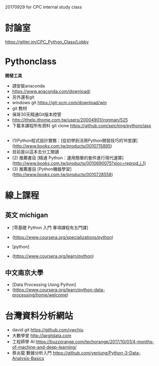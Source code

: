﻿20170929 for CPC internal study class

# 討論室
https://gitter.im/CPC_Python_Class/Lobby


# Pythonclass
<pre><b>開發工具</b></pre>
- 請安裝anaconda
- https://www.anaconda.com/download/
- 另外還有git 
- windows git https://git-scm.com/download/win
- git 教材
- 保哥30天精通Git版本控管
- http://ithelp.ithome.com.tw/users/20004901/ironman/525
- 下載本課程所有資料 git clone https://github.com/seiching/pythonclass

##
- (1)Python程式設計實務：[從初學到活用Python開發技巧的16堂課] (http://www.books.com.tw/products/0010715895)
- 目前是以這本去分工閱讀
- (2) 推薦書目 [精通 Python：運用簡單的套件進行現代運算]
(http://www.books.com.tw/products/0010690075?sloc=reprod_i_1)
- (3) 推薦書目 [Python機器學習]
(http://www.books.com.tw/products/0010728558)

# 線上課程
## 英文 michigan
- [零基礎 Python 入門 專項課程有五門課]

- (https://www.coursera.org/specializations/python)
- [python]
- (https://www.coursera.org/learn/python)


## 中文南京大學
- [Data Processing Using Python]
- (https://www.coursera.org/learn/python-data-processing/home/welcome)
# 台灣資料分析網站
- david git https://github.com/ywchiu
- 大數學堂 http://largitdata.com
- 工程師學 AI https://buzzorange.com/techorange/2017/10/01/4-months-of-machine-and-deep-learning/
- 蔡炎龍 數據分析入門  https://github.com/yenlung/Python-3-Data-Analysis-Basics
